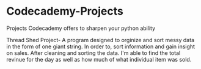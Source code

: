 # Codecademy-Projects
Projects Codecademy offers to sharpen your python ability

Thread Shed Project- A program designed to orginize and sort messy data in the form of one giant string. In order to, sort information and gain insight on sales.
  After cleaning and sorting the data. I'm able to find the total revinue for the day as well as how much of what individual item was sold.
